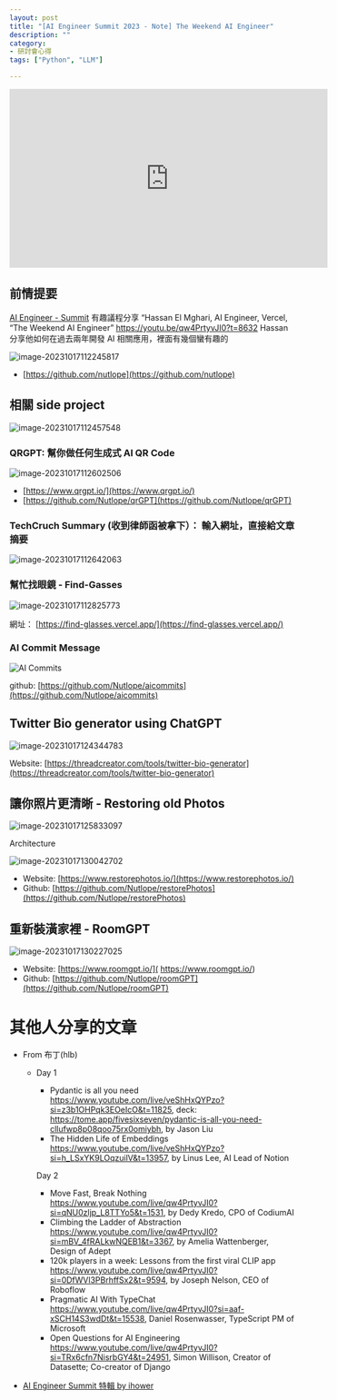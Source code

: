 ```yaml
---
layout: post
title: "[AI Engineer Summit 2023 - Note] The Weekend AI Engineer"
description: ""
category: 
- 研討會心得
tags: ["Python", "LLM"]

---
```




<iframe width="560" height="315" src="https://www.youtube.com/embed/qw4PrtyvJI0?si=tMzTzc0QHt9iroS5&amp;start=8275" title="YouTube video player" frameborder="0" allow="accelerometer; autoplay; clipboard-write; encrypted-media; gyroscope; picture-in-picture; web-share" allowfullscreen></iframe>



## 前情提要

[AI Engineer - Summit](https://www.ai.engineer/summit/schedule) 有趣議程分享
“Hassan El Mghari, AI Engineer, Vercel, “The Weekend AI Engineer”
https://youtu.be/qw4PrtyvJI0?t=8632
Hassan 分享他如何在過去兩年開發 AI 相關應用，裡面有幾個蠻有趣的



![image-20231017112245817](../images/2022/image-20231017112245817.png)

- [https://github.com/nutlope](https://github.com/nutlope)

  

## 相關 side project

![image-20231017112457548](../images/2022/image-20231017112457548.png)

### QRGPT:  幫你做任何生成式 AI QR Code

![image-20231017112602506](../images/2022/image-20231017112602506.png)

- [https://www.qrgpt.io/](https://www.qrgpt.io/)
- [https://github.com/Nutlope/qrGPT](https://github.com/Nutlope/qrGPT)



### TechCruch Summary (收到律師函被拿下）： 輸入網址，直接給文章摘要

![image-20231017112642063](../images/2022/image-20231017112642063.png)



### 幫忙找眼鏡 - Find-Gasses 

![image-20231017112825773](../images/2022/image-20231017112825773.png)

網址： [https://find-glasses.vercel.app/](https://find-glasses.vercel.app/)

### AI Commit Message 

![AI Commits](../images/2022/screenshot.png)



github: [https://github.com/Nutlope/aicommits](https://github.com/Nutlope/aicommits)



## Twitter Bio generator using ChatGPT

![image-20231017124344783](../images/2022/image-20231017124344783.png)

Website: [https://threadcreator.com/tools/twitter-bio-generator](https://threadcreator.com/tools/twitter-bio-generator)



## 讓你照片更清晰 - Restoring old Photos

![image-20231017125833097](../images/2022/image-20231017125833097.png)

Architecture

![image-20231017130042702](../images/2022/image-20231017130042702.png)

- Website: [https://www.restorephotos.io/](https://www.restorephotos.io/)
- Github: [https://github.com/Nutlope/restorePhotos](https://github.com/Nutlope/restorePhotos)



 

## 重新裝潢家裡 - RoomGPT 

![image-20231017130227025](../images/2022/image-20231017130227025.png)

- Website: [https://www.roomgpt.io/]( https://www.roomgpt.io/)
- Github: [https://github.com/Nutlope/roomGPT](https://github.com/Nutlope/roomGPT)



# 其他人分享的文章

- From 布丁(hlb)

  - Day 1

    - Pydantic is all you need https://www.youtube.com/live/veShHxQYPzo?si=z3b1OHPqk3EOeIcO&t=11825, deck: https://tome.app/fivesixseven/pydantic-is-all-you-need-cllufwp8p08qoo75rx0omiybh, by Jason Liu
    - The Hidden Life of Embeddings https://www.youtube.com/live/veShHxQYPzo?si=h_LSxYK9LOqzuilV&t=13957, by Linus Lee, AI Lead of Notion

    Day 2

    - Move Fast, Break Nothing https://www.youtube.com/live/qw4PrtyvJI0?si=qNU0zljp_L8TTYo5&t=1531, by Dedy Kredo, CPO of CodiumAI
    - Climbing the Ladder of Abstraction https://www.youtube.com/live/qw4PrtyvJI0?si=mBV_4fRALkwNQEB1&t=3367, by Amelia Wattenberger, Design of Adept
    - 120k players in a week: Lessons from the first viral CLIP app https://www.youtube.com/live/qw4PrtyvJI0?si=0DfWVl3PBrhffSx2&t=9594, by Joseph Nelson, CEO of Roboflow
    - Pragmatic AI With TypeChat https://www.youtube.com/live/qw4PrtyvJI0?si=aaf-xSCH14S3wdDt&t=15538, Daniel Rosenwasser, TypeScript PM of Microsoft
    - Open Questions for AI Engineering https://www.youtube.com/live/qw4PrtyvJI0?si=TRx6cfn7NisrbGY4&t=24951, Simon Willison, Creator of Datasette; Co-creator of Django

-  [AI Engineer Summit 特輯 by ihower](https://ihower.tw/blog/archives/11794)
